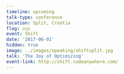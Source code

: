 ```yaml
---
timeline: upcoming
talk-type: conference
location: Split, Croatia
flag: 🇭🇷
event: Shift
date: '2017-06-01'
hidden: true
image: ../images/speaking/shiftsplit.jpg
talk: 'The Joy of Optimizing'
event-link: http://shift.codeanywhere.com/
---
```


